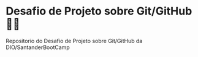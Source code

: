# Desafio de Projeto sobre Git/GitHub 🤩🚀

Repositorio do Desafio de Projeto sobre Git/GitHub da DIO/SantanderBootCamp 


